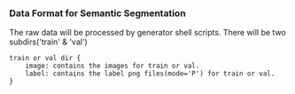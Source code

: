 ### Data Format for Semantic Segmentation

The raw data will be processed by generator shell scripts. There will be two subdirs('train' & 'val')

```
train or val dir {
    image: contains the images for train or val.
    label: contains the label png files(mode='P') for train or val.
}
```
